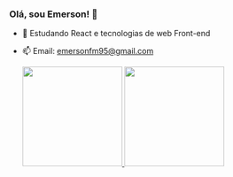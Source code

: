 ### Olá, sou Emerson! 👋

- 🌱 Estudando React e tecnologias de web Front-end
- 📫 Email: emersonfm95@gmail.com

    <div>
	<a href="https://github.com/emersonfmorais">
	<img height="180em" src="https://github-readme-stats.vercel.app/api?username=emersonfmorais&show_icons=true&theme=dracula&include_all_commits=true&count_private=true"/>
	<img height="180em" src="https:github-readme-stats.vercel.app/api/top-langs/?username=emersonfmorais&layout=compact&langs_count=16&theme=dracula"/>
    </div>    
